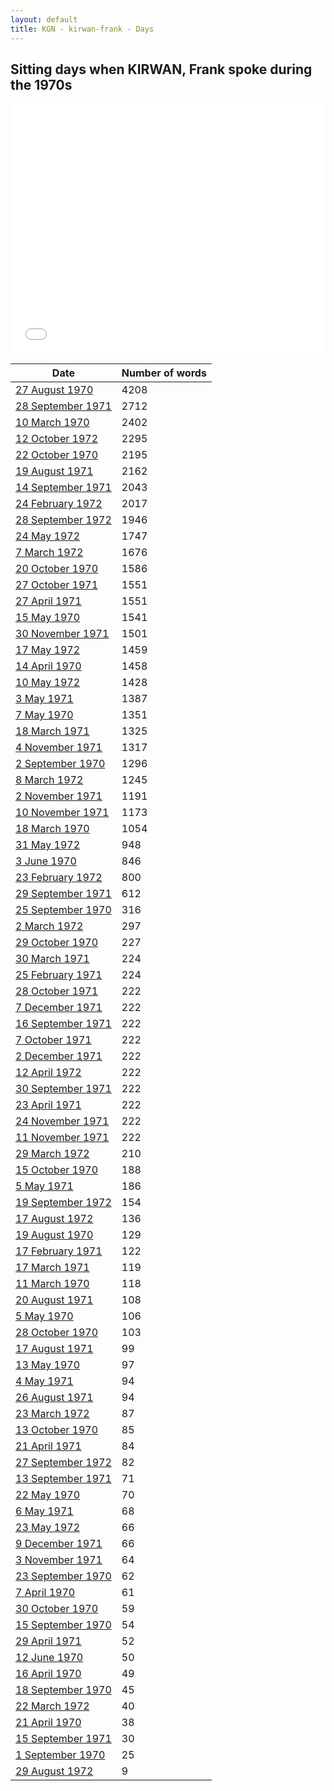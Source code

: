 ```yaml
---
layout: default
title: KGN - kirwan-frank - Days
---
```

## Sitting days when KIRWAN, Frank spoke during the 1970s

<iframe width="100%" height="400" frameborder="0" scrolling="no" src="//plot.ly/~wragge/1313.embed"></iframe>

| Date | Number of words |
|--------------|----------------|
|[27 August 1970](https://historichansard.net/hofreps/1970/19700827_reps_27_hor69/)|4208|
|[28 September 1971](https://historichansard.net/hofreps/1971/19710928_reps_27_hor74/)|2712|
|[10 March 1970](https://historichansard.net/hofreps/1970/19700310_reps_27_hor66/)|2402|
|[12 October 1972](https://historichansard.net/hofreps/1972/19721012_reps_27_hor81/)|2295|
|[22 October 1970](https://historichansard.net/hofreps/1970/19701022_reps_27_hor70/)|2195|
|[19 August 1971](https://historichansard.net/hofreps/1971/19710819_reps_27_hor73/)|2162|
|[14 September 1971](https://historichansard.net/hofreps/1971/19710914_reps_27_hor73/)|2043|
|[24 February 1972](https://historichansard.net/hofreps/1972/19720224_reps_27_hor76/)|2017|
|[28 September 1972](https://historichansard.net/hofreps/1972/19720928_reps_27_hor80/)|1946|
|[24 May 1972](https://historichansard.net/hofreps/1972/19720524_reps_27_hor78/)|1747|
|[7 March 1972](https://historichansard.net/hofreps/1972/19720307_reps_27_hor76/)|1676|
|[20 October 1970](https://historichansard.net/hofreps/1970/19701020_reps_27_hor70/)|1586|
|[27 October 1971](https://historichansard.net/hofreps/1971/19711027_reps_27_hor74/)|1551|
|[27 April 1971](https://historichansard.net/hofreps/1971/19710427_reps_27_hor72/)|1551|
|[15 May 1970](https://historichansard.net/hofreps/1970/19700515_reps_27_hor67/)|1541|
|[30 November 1971](https://historichansard.net/hofreps/1971/19711130_reps_27_hor75/)|1501|
|[17 May 1972](https://historichansard.net/hofreps/1972/19720517_reps_27_hor78/)|1459|
|[14 April 1970](https://historichansard.net/hofreps/1970/19700414_reps_27_hor66/)|1458|
|[10 May 1972](https://historichansard.net/hofreps/1972/19720510_reps_27_hor78/)|1428|
|[3 May 1971](https://historichansard.net/hofreps/1971/19710503_reps_27_hor72/)|1387|
|[7 May 1970](https://historichansard.net/hofreps/1970/19700507_reps_27_hor67/)|1351|
|[18 March 1971](https://historichansard.net/hofreps/1971/19710318_reps_27_hor71/)|1325|
|[4 November 1971](https://historichansard.net/hofreps/1971/19711104_reps_27_hor74/)|1317|
|[2 September 1970](https://historichansard.net/hofreps/1970/19700902_reps_27_hor69/)|1296|
|[8 March 1972](https://historichansard.net/hofreps/1972/19720308_reps_27_hor76/)|1245|
|[2 November 1971](https://historichansard.net/hofreps/1971/19711102_reps_27_hor74/)|1191|
|[10 November 1971](https://historichansard.net/hofreps/1971/19711110_reps_27_hor75/)|1173|
|[18 March 1970](https://historichansard.net/hofreps/1970/19700318_reps_27_hor66/)|1054|
|[31 May 1972](https://historichansard.net/hofreps/1972/19720531_reps_27_hor78/)|948|
|[3 June 1970](https://historichansard.net/hofreps/1970/19700603_reps_27_hor68/)|846|
|[23 February 1972](https://historichansard.net/hofreps/1972/19720223_reps_27_hor76/)|800|
|[29 September 1971](https://historichansard.net/hofreps/1971/19710929_reps_27_hor74/)|612|
|[25 September 1970](https://historichansard.net/hofreps/1970/19700925_reps_27_hor69/)|316|
|[2 March 1972](https://historichansard.net/hofreps/1972/19720302_reps_27_hor76/)|297|
|[29 October 1970](https://historichansard.net/hofreps/1970/19701029_reps_27_hor70/)|227|
|[30 March 1971](https://historichansard.net/hofreps/1971/19710330_reps_27_hor71/)|224|
|[25 February 1971](https://historichansard.net/hofreps/1971/19710225_reps_27_hor71/)|224|
|[28 October 1971](https://historichansard.net/hofreps/1971/19711028_reps_27_hor74/)|222|
|[7 December 1971](https://historichansard.net/hofreps/1971/19711207_reps_27_hor75/)|222|
|[16 September 1971](https://historichansard.net/hofreps/1971/19710916_reps_27_hor73/)|222|
|[7 October 1971](https://historichansard.net/hofreps/1971/19711007_reps_27_hor74/)|222|
|[2 December 1971](https://historichansard.net/hofreps/1971/19711202_reps_27_hor75/)|222|
|[12 April 1972](https://historichansard.net/hofreps/1972/19720412_reps_27_hor77/)|222|
|[30 September 1971](https://historichansard.net/hofreps/1971/19710930_reps_27_hor74/)|222|
|[23 April 1971](https://historichansard.net/hofreps/1971/19710423_reps_27_hor72/)|222|
|[24 November 1971](https://historichansard.net/hofreps/1971/19711124_reps_27_hor75/)|222|
|[11 November 1971](https://historichansard.net/hofreps/1971/19711111_reps_27_hor75/)|222|
|[29 March 1972](https://historichansard.net/hofreps/1972/19720329_reps_27_hor77/)|210|
|[15 October 1970](https://historichansard.net/hofreps/1970/19701015_reps_27_hor70/)|188|
|[5 May 1971](https://historichansard.net/hofreps/1971/19710505_reps_27_hor72/)|186|
|[19 September 1972](https://historichansard.net/hofreps/1972/19720919_reps_27_hor80/)|154|
|[17 August 1972](https://historichansard.net/hofreps/1972/19720817_reps_27_hor79/)|136|
|[19 August 1970](https://historichansard.net/hofreps/1970/19700819_reps_27_hor69/)|129|
|[17 February 1971](https://historichansard.net/hofreps/1971/19710217_reps_27_hor71/)|122|
|[17 March 1971](https://historichansard.net/hofreps/1971/19710317_reps_27_hor71/)|119|
|[11 March 1970](https://historichansard.net/hofreps/1970/19700311_reps_27_hor66/)|118|
|[20 August 1971](https://historichansard.net/hofreps/1971/19710820_reps_27_hor73/)|108|
|[5 May 1970](https://historichansard.net/hofreps/1970/19700505_reps_27_hor67/)|106|
|[28 October 1970](https://historichansard.net/hofreps/1970/19701028_reps_27_hor70/)|103|
|[17 August 1971](https://historichansard.net/hofreps/1971/19710817_reps_27_hor73/)|99|
|[13 May 1970](https://historichansard.net/hofreps/1970/19700513_reps_27_hor67/)|97|
|[4 May 1971](https://historichansard.net/hofreps/1971/19710504_reps_27_hor72/)|94|
|[26 August 1971](https://historichansard.net/hofreps/1971/19710826_reps_27_hor73/)|94|
|[23 March 1972](https://historichansard.net/hofreps/1972/19720323_reps_27_hor76/)|87|
|[13 October 1970](https://historichansard.net/hofreps/1970/19701013_reps_27_hor70/)|85|
|[21 April 1971](https://historichansard.net/hofreps/1971/19710421_reps_27_hor72/)|84|
|[27 September 1972](https://historichansard.net/hofreps/1972/19720927_reps_27_hor80/)|82|
|[13 September 1971](https://historichansard.net/hofreps/1971/19710913_reps_27_hor73/)|71|
|[22 May 1970](https://historichansard.net/hofreps/1970/19700522_reps_27_hor67/)|70|
|[6 May 1971](https://historichansard.net/hofreps/1971/19710506_reps_27_hor72/)|68|
|[23 May 1972](https://historichansard.net/hofreps/1972/19720523_reps_27_hor78/)|66|
|[9 December 1971](https://historichansard.net/hofreps/1971/19711209_reps_27_hor75/)|66|
|[3 November 1971](https://historichansard.net/hofreps/1971/19711103_reps_27_hor74/)|64|
|[23 September 1970](https://historichansard.net/hofreps/1970/19700923_reps_27_hor69/)|62|
|[7 April 1970](https://historichansard.net/hofreps/1970/19700407_reps_27_hor66/)|61|
|[30 October 1970](https://historichansard.net/hofreps/1970/19701030_reps_27_hor70/)|59|
|[15 September 1970](https://historichansard.net/hofreps/1970/19700915_reps_27_hor69/)|54|
|[29 April 1971](https://historichansard.net/hofreps/1971/19710429_reps_27_hor72/)|52|
|[12 June 1970](https://historichansard.net/hofreps/1970/19700612_reps_27_hor68/)|50|
|[16 April 1970](https://historichansard.net/hofreps/1970/19700416_reps_27_hor66/)|49|
|[18 September 1970](https://historichansard.net/hofreps/1970/19700918_reps_27_hor69/)|45|
|[22 March 1972](https://historichansard.net/hofreps/1972/19720322_reps_27_hor76/)|40|
|[21 April 1970](https://historichansard.net/hofreps/1970/19700421_reps_27_hor67/)|38|
|[15 September 1971](https://historichansard.net/hofreps/1971/19710915_reps_27_hor73/)|30|
|[1 September 1970](https://historichansard.net/hofreps/1970/19700901_reps_27_hor69/)|25|
|[29 August 1972](https://historichansard.net/hofreps/1972/19720829_reps_27_hor79/)|9|
